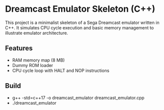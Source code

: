 # Dreamcast Emulator Skeleton (C++)

This project is a minimalist skeleton of a Sega Dreamcast emulator written in C++. It simulates CPU cycle execution and basic memory management to illustrate emulator architecture.

## Features

- RAM memory map (8 MB)
- Dummy ROM loader
- CPU cycle loop with HALT and NOP instructions

## Build

- g++ -std=c++17 -o dreamcast_emulator dreamcast_emulator.cpp
- ./dreamcast_emulator
